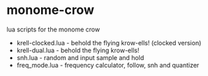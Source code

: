 # monome-crow
lua scripts for the monome crow

* krell-clocked.lua - behold the flying krow-ells! (clocked version)
* krell-dual.lua - behold the flying krow-ells!
* snh.lua - random and input sample and hold
* freq_mode.lua - frequency calculator, follow, snh and quantizer
